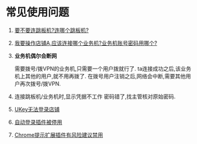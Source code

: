 # 常见使用问题

1. [要不要连跳板机?连哪个跳板机?](chapter3.md#在内网)

2. [我要操作店铺A,应该连接哪个业务机?业务机账号密码用哪个?]()

3. **业务机偶尔会断网**

   需要拨号/拨VPN的业务机,只需要一个用户拨就行了.
   ta连接成功之后,该业务机上其他的用户,就不用再拨了.
   在拨号用户注销之后,网络会中断,需要其他用户再次拨号/拨VPN.

4. 连接跳板机/业务机时,显示凭据不工作
   密码错了,找主管核对原始密码.

5. [UKey无法登录店铺](https://shimo.im/doc/x7EnSxp70s8Gbyij)

6. [自动登录插件被停用](chapter3-6.md#自动登录插件被停用)

7. [Chrome提示扩展插件有风险建议禁用](chapter3-6.md#Chrome提示扩展插件有风险建议禁用)